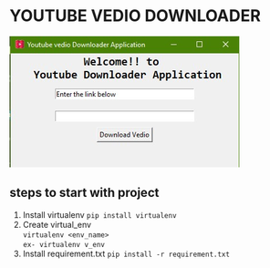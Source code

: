 # YOUTUBE VEDIO DOWNLOADER

![screenshot](./image/image.jpg)

## steps to start with project

1. Install  virtualenv 
    `pip install virtualenv`
2. Create virtual_env <br>
    `virtualenv <env_name>` <br>
    `ex- virtualenv v_env`
3. Install requirement.txt
    `pip install -r requirement.txt`
